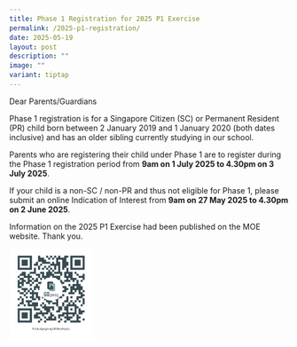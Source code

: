 ```yaml
---
title: Phase 1 Registration for 2025 P1 Exercise
permalink: /2025-p1-registration/
date: 2025-05-19
layout: post
description: ""
image: ""
variant: tiptap
---
```

<p>Dear Parents/Guardians</p>
<p>Phase 1 registration is for a Singapore Citizen (SC) or Permanent Resident
(PR) child born between 2 January 2019 and 1 January 2020 (both dates inclusive)
and has an older sibling currently studying in our school.</p>
<p>Parents who are registering their child under Phase 1 are to register
during the Phase 1 registration period from <strong>9am on 1 July 2025 to 4.30pm on 3 July 2025</strong>.</p>
<p>If your child is a non-SC / non-PR and thus not eligible for Phase 1,
please submit an online Indication of Interest from <strong>9am on 27 May 2025 to 4.30pm on 2 June 2025</strong>.</p>
<p>Information on the 2025 P1 Exercise had been published on the MOE website.
Thank you.</p><a class="isomer-image-wrapper" href="https://go.gov.sg/2026-phase1"><img style="width: 30%;" height="auto" width="100%" alt="2026 Primary 1 intake (Interest Form)" src="/images/https___go_gov_sg_2026_phase1.png"></a>
<p></p>
